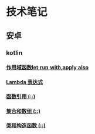 # 技术笔记
## 安卓
### kotlin
#### [作用域函数let,run,with,apply,also](https://fengyacao.github.io/作用域函数.html)
#### [Lambda 表达式](https://fengyacao.github.io/Lambda表达式.html)
#### [函数引用 (::)](https://fengyacao.github.io/函数引用.html)
#### [集合和数组 (::)](https://fengyacao.github.io/集合和数组.html)
#### [类和构造函数 (::)](https://fengyacao.github.io/类和构造函数.html)
